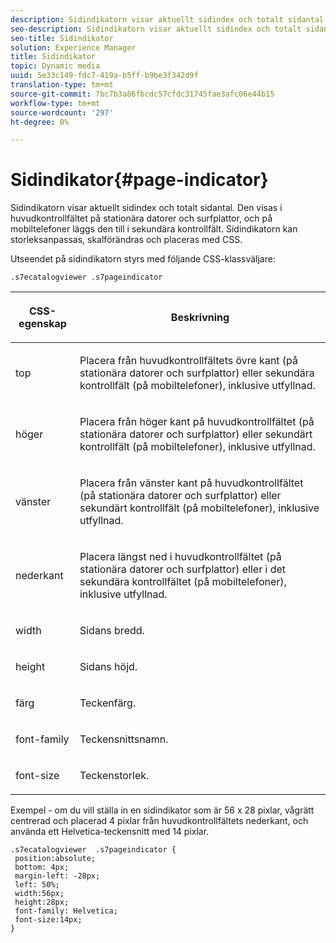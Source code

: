 ```yaml
---
description: Sidindikatorn visar aktuellt sidindex och totalt sidantal. Den visas i huvudkontrollfältet på stationära datorer och surfplattor, och på mobiltelefoner läggs den till i sekundära kontrollfält. Sidindikatorn kan storleksanpassas, skalförändras och placeras med CSS.
seo-description: Sidindikatorn visar aktuellt sidindex och totalt sidantal. Den visas i huvudkontrollfältet på stationära datorer och surfplattor, och på mobiltelefoner läggs den till i sekundära kontrollfält. Sidindikatorn kan storleksanpassas, skalförändras och placeras med CSS.
seo-title: Sidindikator
solution: Experience Manager
title: Sidindikator
topic: Dynamic media
uuid: 5e33c149-fdc7-419a-b5ff-b9be3f342d9f
translation-type: tm+mt
source-git-commit: 7bc7b3a86fbcdc57cfdc31745fae3afc06e44b15
workflow-type: tm+mt
source-wordcount: '297'
ht-degree: 0%

---
```



# Sidindikator{#page-indicator}

Sidindikatorn visar aktuellt sidindex och totalt sidantal. Den visas i huvudkontrollfältet på stationära datorer och surfplattor, och på mobiltelefoner läggs den till i sekundära kontrollfält. Sidindikatorn kan storleksanpassas, skalförändras och placeras med CSS.

Utseendet på sidindikatorn styrs med följande CSS-klassväljare:

`.s7ecatalogviewer .s7pageindicator`

<table id="table_94EE3F5BBE4547C0B4943471CEE7EDE4"> 
 <thead> 
  <tr> 
   <th colname="col1" class="entry"> <p> CSS-egenskap </p> </th> 
   <th colname="col2" class="entry"> <p>Beskrivning </p> </th> 
  </tr> 
 </thead>
 <tbody> 
  <tr> 
   <td colname="col1"> <p> <span class="codeph"> top  </span> </p> </td> 
   <td colname="col2"> <p>Placera från huvudkontrollfältets övre kant (på stationära datorer och surfplattor) eller sekundära kontrollfält (på mobiltelefoner), inklusive utfyllnad. </p> </td> 
  </tr> 
  <tr> 
   <td colname="col1"> <p> <span class="codeph"> höger  </span> </p> </td> 
   <td colname="col2"> <p>Placera från höger kant på huvudkontrollfältet (på stationära datorer och surfplattor) eller sekundärt kontrollfält (på mobiltelefoner), inklusive utfyllnad. </p> </td> 
  </tr> 
  <tr> 
   <td colname="col1"> <p> <span class="codeph"> vänster  </span> </p> </td> 
   <td colname="col2"> <p>Placera från vänster kant på huvudkontrollfältet (på stationära datorer och surfplattor) eller sekundärt kontrollfält (på mobiltelefoner), inklusive utfyllnad. </p> </td> 
  </tr> 
  <tr> 
   <td colname="col1"> <p> <span class="codeph"> nederkant  </span> </p> </td> 
   <td colname="col2"> <p>Placera längst ned i huvudkontrollfältet (på stationära datorer och surfplattor) eller i det sekundära kontrollfältet (på mobiltelefoner), inklusive utfyllnad. </p> </td> 
  </tr> 
  <tr> 
   <td colname="col1"> <p> <span class="codeph"> width </span> </p> </td> 
   <td colname="col2"> <p>Sidans bredd. </p> </td> 
  </tr> 
  <tr> 
   <td colname="col1"> <p> <span class="codeph"> height  </span> </p> </td> 
   <td colname="col2"> <p>Sidans höjd. </p> </td> 
  </tr> 
  <tr> 
   <td colname="col1"> <p> <span class="codeph"> färg  </span> </p> </td> 
   <td colname="col2"> <p>Teckenfärg. </p> </td> 
  </tr> 
  <tr> 
   <td colname="col1"> <p> <span class="codeph"> font-family  </span> </p> </td> 
   <td colname="col2"> <p>Teckensnittsnamn. </p> </td> 
  </tr> 
  <tr> 
   <td colname="col1"> <p> <span class="codeph"> font-size  </span> </p> </td> 
   <td colname="col2"> <p>Teckenstorlek. </p> </td> 
  </tr> 
 </tbody> 
</table>

Exempel - om du vill ställa in en sidindikator som är 56 x 28 pixlar, vågrätt centrerad och placerad 4 pixlar från huvudkontrollfältets nederkant, och använda ett Helvetica-teckensnitt med 14 pixlar.

```
.s7ecatalogviewer  .s7pageindicator { 
 position:absolute; 
 bottom: 4px; 
 margin-left: -28px;  
 left: 50%; 
 width:56px; 
 height:28px; 
 font-family: Helvetica; 
 font-size:14px; 
}
```

